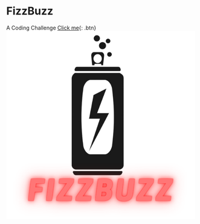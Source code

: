 # FizzBuzz
A Coding Challenge
[Click me](https://bmart1108-fizzbuzz.netlify.app){: .btn}
<img src="img/Fizzbuzz (1).png" class="img-fluid" alt="App Logo">
